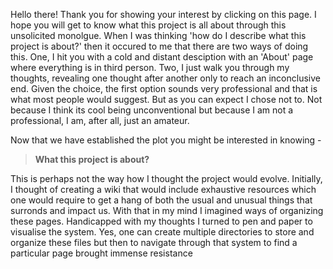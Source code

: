 Hello there! Thank you for showing your interest by clicking on this page. I hope you will get to know what this project is all about through this unsolicited monolgue. When I was thinking 'how do I describe what this project is about?' then it occured to me that there are two ways of doing this. One, I hit you with a cold and distant desciption with an 'About' page where everything is in third person. Two, I just walk you through my thoughts, revealing one thought after another only to reach an inconclusive end. Given the choice, the first option sounds very professional and that is what most people would suggest. But as you can expect I chose not to. Not because I think its cool being unconventional but because I am not a professional, I am, after all, just an amateur. 

Now that we have established the plot you might be interested in knowing -

> **What this project is about?**

This is perhaps not the way how I thought the project would evolve. Initially, I thought of creating a wiki that would include exhaustive resources which one would require to get a hang of both the usual and unusual things that surronds and impact us. With that in my mind I imagined ways of organizing these pages. Handicapped with my thoughts I turned to pen and paper to visualise the system. Yes, one can create multiple directories to store and organize these files but then to navigate through that system to find a particular page brought immense resistance     
